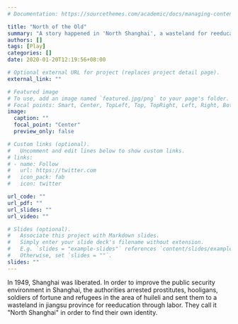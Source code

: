 ```yaml
---
# Documentation: https://sourcethemes.com/academic/docs/managing-content/

title: "North of the Old"
summary: "A story happened in 'North Shanghai', a wasteland for reeducation through labor"
authors: []
tags: [Play]
categories: []
date: 2020-01-20T12:19:56+08:00

# Optional external URL for project (replaces project detail page).
external_link: ""

# Featured image
# To use, add an image named `featured.jpg/png` to your page's folder.
# Focal points: Smart, Center, TopLeft, Top, TopRight, Left, Right, BottomLeft, Bottom, BottomRight.
image:
  caption: ""
  focal_point: "Center"
  preview_only: false

# Custom links (optional).
#   Uncomment and edit lines below to show custom links.
# links:
# - name: Follow
#   url: https://twitter.com
#   icon_pack: fab
#   icon: twitter

url_code: ""
url_pdf: ""
url_slides: ""
url_video: ""

# Slides (optional).
#   Associate this project with Markdown slides.
#   Simply enter your slide deck's filename without extension.
#   E.g. `slides = "example-slides"` references `content/slides/example-slides.md`.
#   Otherwise, set `slides = ""`.
slides: ""
---
```

In 1949, Shanghai was liberated. In order to improve the public security environment in Shanghai, the authorities arrested prostitutes, hooligans, soldiers of fortune and refugees in the area of huileli and sent them to a wasteland in jiangsu province for reeducation through labor. They call it "North Shanghai" in order to find their own identity.